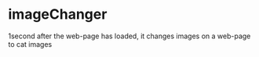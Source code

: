 # imageChanger
1second after the web-page has loaded, it changes images on a web-page to cat images
